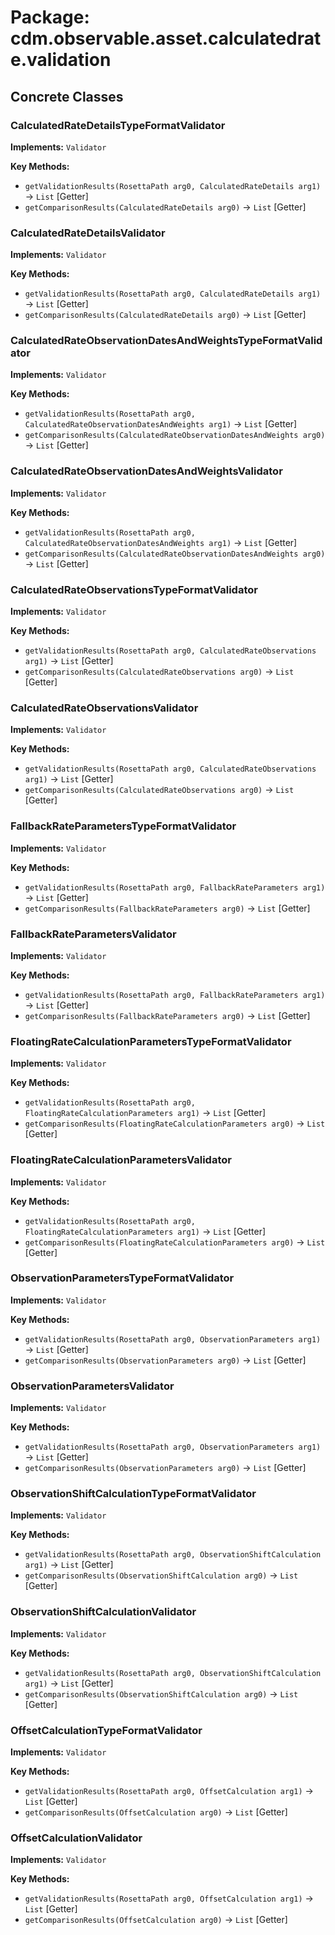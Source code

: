 # Package: cdm.observable.asset.calculatedrate.validation

## Concrete Classes

### CalculatedRateDetailsTypeFormatValidator
**Implements:** `Validator` 

**Key Methods:**
- `getValidationResults(RosettaPath arg0, CalculatedRateDetails arg1)` → `List` [Getter]
- `getComparisonResults(CalculatedRateDetails arg0)` → `List` [Getter]

### CalculatedRateDetailsValidator
**Implements:** `Validator` 

**Key Methods:**
- `getValidationResults(RosettaPath arg0, CalculatedRateDetails arg1)` → `List` [Getter]
- `getComparisonResults(CalculatedRateDetails arg0)` → `List` [Getter]

### CalculatedRateObservationDatesAndWeightsTypeFormatValidator
**Implements:** `Validator` 

**Key Methods:**
- `getValidationResults(RosettaPath arg0, CalculatedRateObservationDatesAndWeights arg1)` → `List` [Getter]
- `getComparisonResults(CalculatedRateObservationDatesAndWeights arg0)` → `List` [Getter]

### CalculatedRateObservationDatesAndWeightsValidator
**Implements:** `Validator` 

**Key Methods:**
- `getValidationResults(RosettaPath arg0, CalculatedRateObservationDatesAndWeights arg1)` → `List` [Getter]
- `getComparisonResults(CalculatedRateObservationDatesAndWeights arg0)` → `List` [Getter]

### CalculatedRateObservationsTypeFormatValidator
**Implements:** `Validator` 

**Key Methods:**
- `getValidationResults(RosettaPath arg0, CalculatedRateObservations arg1)` → `List` [Getter]
- `getComparisonResults(CalculatedRateObservations arg0)` → `List` [Getter]

### CalculatedRateObservationsValidator
**Implements:** `Validator` 

**Key Methods:**
- `getValidationResults(RosettaPath arg0, CalculatedRateObservations arg1)` → `List` [Getter]
- `getComparisonResults(CalculatedRateObservations arg0)` → `List` [Getter]

### FallbackRateParametersTypeFormatValidator
**Implements:** `Validator` 

**Key Methods:**
- `getValidationResults(RosettaPath arg0, FallbackRateParameters arg1)` → `List` [Getter]
- `getComparisonResults(FallbackRateParameters arg0)` → `List` [Getter]

### FallbackRateParametersValidator
**Implements:** `Validator` 

**Key Methods:**
- `getValidationResults(RosettaPath arg0, FallbackRateParameters arg1)` → `List` [Getter]
- `getComparisonResults(FallbackRateParameters arg0)` → `List` [Getter]

### FloatingRateCalculationParametersTypeFormatValidator
**Implements:** `Validator` 

**Key Methods:**
- `getValidationResults(RosettaPath arg0, FloatingRateCalculationParameters arg1)` → `List` [Getter]
- `getComparisonResults(FloatingRateCalculationParameters arg0)` → `List` [Getter]

### FloatingRateCalculationParametersValidator
**Implements:** `Validator` 

**Key Methods:**
- `getValidationResults(RosettaPath arg0, FloatingRateCalculationParameters arg1)` → `List` [Getter]
- `getComparisonResults(FloatingRateCalculationParameters arg0)` → `List` [Getter]

### ObservationParametersTypeFormatValidator
**Implements:** `Validator` 

**Key Methods:**
- `getValidationResults(RosettaPath arg0, ObservationParameters arg1)` → `List` [Getter]
- `getComparisonResults(ObservationParameters arg0)` → `List` [Getter]

### ObservationParametersValidator
**Implements:** `Validator` 

**Key Methods:**
- `getValidationResults(RosettaPath arg0, ObservationParameters arg1)` → `List` [Getter]
- `getComparisonResults(ObservationParameters arg0)` → `List` [Getter]

### ObservationShiftCalculationTypeFormatValidator
**Implements:** `Validator` 

**Key Methods:**
- `getValidationResults(RosettaPath arg0, ObservationShiftCalculation arg1)` → `List` [Getter]
- `getComparisonResults(ObservationShiftCalculation arg0)` → `List` [Getter]

### ObservationShiftCalculationValidator
**Implements:** `Validator` 

**Key Methods:**
- `getValidationResults(RosettaPath arg0, ObservationShiftCalculation arg1)` → `List` [Getter]
- `getComparisonResults(ObservationShiftCalculation arg0)` → `List` [Getter]

### OffsetCalculationTypeFormatValidator
**Implements:** `Validator` 

**Key Methods:**
- `getValidationResults(RosettaPath arg0, OffsetCalculation arg1)` → `List` [Getter]
- `getComparisonResults(OffsetCalculation arg0)` → `List` [Getter]

### OffsetCalculationValidator
**Implements:** `Validator` 

**Key Methods:**
- `getValidationResults(RosettaPath arg0, OffsetCalculation arg1)` → `List` [Getter]
- `getComparisonResults(OffsetCalculation arg0)` → `List` [Getter]

